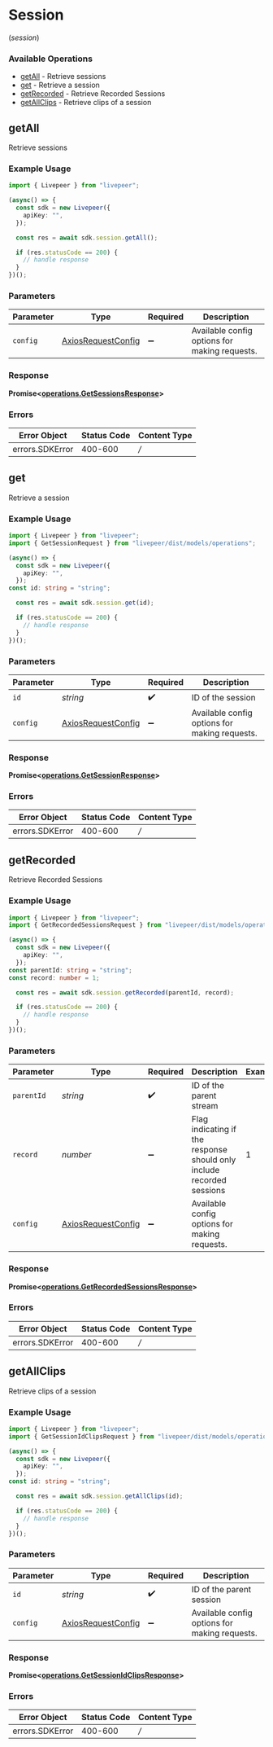 # Session
(*session*)

### Available Operations

* [getAll](#getall) - Retrieve sessions
* [get](#get) - Retrieve a session
* [getRecorded](#getrecorded) - Retrieve Recorded Sessions
* [getAllClips](#getallclips) - Retrieve clips of a session

## getAll

Retrieve sessions

### Example Usage

```typescript
import { Livepeer } from "livepeer";

(async() => {
  const sdk = new Livepeer({
    apiKey: "",
  });

  const res = await sdk.session.getAll();

  if (res.statusCode == 200) {
    // handle response
  }
})();
```

### Parameters

| Parameter                                                    | Type                                                         | Required                                                     | Description                                                  |
| ------------------------------------------------------------ | ------------------------------------------------------------ | ------------------------------------------------------------ | ------------------------------------------------------------ |
| `config`                                                     | [AxiosRequestConfig](https://axios-http.com/docs/req_config) | :heavy_minus_sign:                                           | Available config options for making requests.                |


### Response

**Promise<[operations.GetSessionsResponse](../../models/operations/getsessionsresponse.md)>**
### Errors

| Error Object    | Status Code     | Content Type    |
| --------------- | --------------- | --------------- |
| errors.SDKError | 400-600         | */*             |

## get

Retrieve a session

### Example Usage

```typescript
import { Livepeer } from "livepeer";
import { GetSessionRequest } from "livepeer/dist/models/operations";

(async() => {
  const sdk = new Livepeer({
    apiKey: "",
  });
const id: string = "string";

  const res = await sdk.session.get(id);

  if (res.statusCode == 200) {
    // handle response
  }
})();
```

### Parameters

| Parameter                                                    | Type                                                         | Required                                                     | Description                                                  |
| ------------------------------------------------------------ | ------------------------------------------------------------ | ------------------------------------------------------------ | ------------------------------------------------------------ |
| `id`                                                         | *string*                                                     | :heavy_check_mark:                                           | ID of the session                                            |
| `config`                                                     | [AxiosRequestConfig](https://axios-http.com/docs/req_config) | :heavy_minus_sign:                                           | Available config options for making requests.                |


### Response

**Promise<[operations.GetSessionResponse](../../models/operations/getsessionresponse.md)>**
### Errors

| Error Object    | Status Code     | Content Type    |
| --------------- | --------------- | --------------- |
| errors.SDKError | 400-600         | */*             |

## getRecorded

Retrieve Recorded Sessions

### Example Usage

```typescript
import { Livepeer } from "livepeer";
import { GetRecordedSessionsRequest } from "livepeer/dist/models/operations";

(async() => {
  const sdk = new Livepeer({
    apiKey: "",
  });
const parentId: string = "string";
const record: number = 1;

  const res = await sdk.session.getRecorded(parentId, record);

  if (res.statusCode == 200) {
    // handle response
  }
})();
```

### Parameters

| Parameter                                                              | Type                                                                   | Required                                                               | Description                                                            | Example                                                                |
| ---------------------------------------------------------------------- | ---------------------------------------------------------------------- | ---------------------------------------------------------------------- | ---------------------------------------------------------------------- | ---------------------------------------------------------------------- |
| `parentId`                                                             | *string*                                                               | :heavy_check_mark:                                                     | ID of the parent stream                                                |                                                                        |
| `record`                                                               | *number*                                                               | :heavy_minus_sign:                                                     | Flag indicating if the response should only include recorded<br/>sessions<br/> | 1                                                                      |
| `config`                                                               | [AxiosRequestConfig](https://axios-http.com/docs/req_config)           | :heavy_minus_sign:                                                     | Available config options for making requests.                          |                                                                        |


### Response

**Promise<[operations.GetRecordedSessionsResponse](../../models/operations/getrecordedsessionsresponse.md)>**
### Errors

| Error Object    | Status Code     | Content Type    |
| --------------- | --------------- | --------------- |
| errors.SDKError | 400-600         | */*             |

## getAllClips

Retrieve clips of a session

### Example Usage

```typescript
import { Livepeer } from "livepeer";
import { GetSessionIdClipsRequest } from "livepeer/dist/models/operations";

(async() => {
  const sdk = new Livepeer({
    apiKey: "",
  });
const id: string = "string";

  const res = await sdk.session.getAllClips(id);

  if (res.statusCode == 200) {
    // handle response
  }
})();
```

### Parameters

| Parameter                                                    | Type                                                         | Required                                                     | Description                                                  |
| ------------------------------------------------------------ | ------------------------------------------------------------ | ------------------------------------------------------------ | ------------------------------------------------------------ |
| `id`                                                         | *string*                                                     | :heavy_check_mark:                                           | ID of the parent session                                     |
| `config`                                                     | [AxiosRequestConfig](https://axios-http.com/docs/req_config) | :heavy_minus_sign:                                           | Available config options for making requests.                |


### Response

**Promise<[operations.GetSessionIdClipsResponse](../../models/operations/getsessionidclipsresponse.md)>**
### Errors

| Error Object    | Status Code     | Content Type    |
| --------------- | --------------- | --------------- |
| errors.SDKError | 400-600         | */*             |
